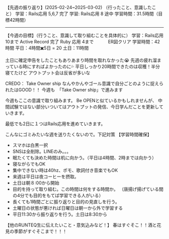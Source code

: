 【先週の振り返り】(2025-02-24~2025-03-02)
（行ったこと、意識したこと）
学習：Rails応用 5,6,7 完了
学習: Rails応用 8 途中
学習時間：31.5時間（目標42時間）

***
【今週の目標】（行うこと、意識して取り組むことを具体的に）
学習：Rails応用 10まで
     Active Record 完了
		 Ruby 応用 4まで
　　　ER図クリア
学習時間：42時間
 平日：4時間✖️5日 = 20
 土日：11時間

土日に確定申告をしたこともありあまり時間を取れなかった😭
先週の疲れ溜まっている時にすればよかったのに💦
平日しっかり20時間できたのは収穫！半分寝てたけど
アウトプット会は反省が多いな


CREDO： Take Owner ship
なんやかんやゴール意識で自分ごとのように捉えられたはGOOD！！
今週も　「Take Owner ship」で進みます

今週もここの意識で取り組みます。
Be OPENと似ているかもしれませんが、
中間試験ではない部分いついてはアウトプットの発信、今日学んだことを更新していきます。


最低でも2日に１つはRails応用を進めていきます。

こんなにゴミみたいな週を送りたくないので。下記対策
【学習時間確保】
- スマホは白黒一択
- SNSは全削除。LINEのみ。。。
- 眠たくても決めた時間は机に向かう。（平日は4時間、2時までは向かう）
- 寝ながらでもOK
- 集中できない時は40hz、ポモ、歌詞付き音楽でもOK
- 来週は平日は夜コーヒーを摂取。
- 土日は朝８:00から開始
- 目的を持って取り組む。この時間は何をする時間か。
（唐揚げ揚げている間の4分でも目的をもてば学習できる人がいる）
- 長くても1時間ごとに振り返りと目的の見直しを行う。
- 土曜日の状態が悪ければ日曜日は朝一から外で学習する
- 平日11:30から振り返りを行う。土日は8:30から

【他のRUNTEQ生に伝えたいこと・意気込みなど！】
春はすぐそこ！！酒と花見の季節がすぐそこまで！！！


